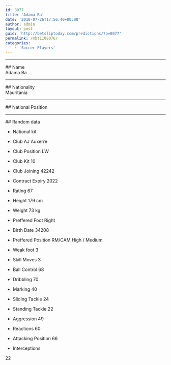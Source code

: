```yaml
---
id: 8077
title: 'Adama Ba'
date: '2010-07-26T17:56:40+00:00'
author: admin
layout: post
guid: 'http://betsliptoday.com/predictions/?p=8077'
permalink: /mbt1108076/
categories:
    - 'Soccer Players'
---
```


- - - - - -

\## Name  
 Adama Ba

- - - - - -

\## Nationality  
 Mauritania

- - - - - -

\## National Position

- - - - - -

\## Random data

- National kit
- Club
 AJ Auxerre

- Club Position
 LW

- Club Kit
 10

- Club Joining
 42242

- Contract Expiry
 2022

- Rating
 67

- Height
 179 cm

- Weight
 73 kg

- Preffered Foot
 Right

- Birth Date
 34208

- Preffered Position
 RM/CAM High / Medium

- Weak foot
 3

- Skill Moves
 3

- Ball Control
 68

- Dribbling
 70

- Marking
 40

- Sliding Tackle
 24

- Standing Tackle
 22

- Aggression
 49

- Reactions
 60

- Attacking Position
 66

- Interceptions

 22